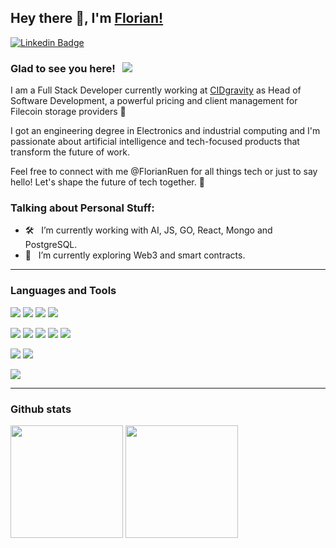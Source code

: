 ## Hey there 👋, I'm [Florian!](https://github.com/FlorianRuen/)

[![Linkedin Badge](https://img.shields.io/badge/-LinkedIn-0e76a8?style=flat-square&logo=Linkedin&logoColor=white)](https://www.linkedin.com/in/florianruen/)

### Glad to see you here! &nbsp; ![](https://visitor-badge.glitch.me/badge?page_id=iampavangandhi.iampavangandhi&style=flat-square&color=0088cc)

I am a Full Stack Developer currently working at [CIDgravity](https://www.cidgravity.com/) as Head of Software Development, a powerful pricing and client management for Filecoin storage providers 🚀


I got an engineering degree in Electronics and industrial computing and I'm passionate about artificial intelligence and tech-focused products that transform the future of work.


Feel free to connect with me @FlorianRuen for all things tech or just to say hello! Let's shape the future of tech together. 🌟

### Talking about Personal Stuff:

- 🛠 &nbsp; I’m currently working with AI, JS, GO, React, Mongo and PostgreSQL.
- 🚀 &nbsp; I’m currently exploring Web3 and smart contracts.

-----

### Languages and Tools

![](https://img.shields.io/badge/Tools-PostgreSQL-informational?style=flat&logo=postgresql&logoColor=white&color=ff6932)
![](https://img.shields.io/badge/Tools-MongoDB-informational?style=flat&logo=mongodb&&logoColor=white&color=ff6932)
![](https://img.shields.io/badge/Tools-Retool-informational?style=flat&logo=retool&logoColor=white&color=ff6932)
![](https://img.shields.io/badge/Tools-Gradle-informational?style=flat&logo=gradle&logoColor=white&color=ff6932)

![](https://img.shields.io/badge/Code-Golang-informational?style=flat&logo=go&logoColor=white&color=3b7794)
![](https://img.shields.io/badge/Code-Python-informational?style=flat&logo=python&logoColor=white&color=3b7794)
![](https://img.shields.io/badge/Code-JavaScript-informational?style=flat&logo=javascript&logoColor=white&color=3b7794)
![](https://img.shields.io/badge/Code-Csharp-informational?style=flat&logo=csharp&logoColor=white&color=3b7794)
![](https://img.shields.io/badge/Code-ReactJS-informational?style=flat&logo=react&logoColor=white&color=3b7794)

![](https://img.shields.io/badge/Editor-IntelliJ_IDEA-informational?style=flat&logo=intellij-idea&logoColor=white&color=ff6932)
![](https://img.shields.io/badge/Editor-Visual_studio_code-informational?style=flat&logo=visualstudiocode&logoColor=white&color=ff6932)

![](https://img.shields.io/badge/Cloud-Amazon_web_services-informational?style=flat&logo=amazonaws&&logoColor=white&color=3b7794)

-----

### Github stats
<img height="180em" src="https://github-readme-stats.vercel.app/api?username=FlorianRuen&show_icons=true&hide_border=true&&count_private=true&include_all_commits=true" />
<img height="180em" src="https://github-readme-stats.vercel.app/api/top-langs/?username=FlorianRuen&show_icons=true&hide_border=true&layout=compact&langs_count=8"/>
